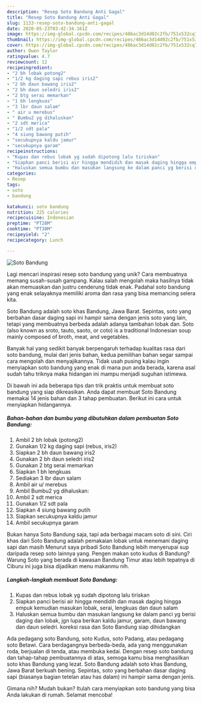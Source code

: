 ```yaml
---
description: "Resep Soto Bandung Anti Gagal"
title: "Resep Soto Bandung Anti Gagal"
slug: 1133-resep-soto-bandung-anti-gagal
date: 2020-05-23T03:42:34.161Z
image: https://img-global.cpcdn.com/recipes/486ac3d14d02c2fb/751x532cq70/soto-bandung-foto-resep-utama.jpg
thumbnail: https://img-global.cpcdn.com/recipes/486ac3d14d02c2fb/751x532cq70/soto-bandung-foto-resep-utama.jpg
cover: https://img-global.cpcdn.com/recipes/486ac3d14d02c2fb/751x532cq70/soto-bandung-foto-resep-utama.jpg
author: Owen Taylor
ratingvalue: 4.7
reviewcount: 12
recipeingredient:
- "2 bh lobak potong2"
- "1/2 kg daging sapi rebus iris2"
- "2 bh daun bawang iris2"
- "2 bh daun seledri iris2"
- "2 btg serai memarkan"
- "1 bh lengkuas"
- "3 lbr daun salam"
- " air u merebus"
- " Bumbu2 yg dihaluskan"
- "2 sdt merica"
- "1/2 sdt pala"
- "4 siung bawang putih"
- "secukupnya kaldu jamur"
- "secukupnya garam"
recipeinstructions:
- "Kupas dan rebus lobak yg sudah dipotong lalu tiriskan"
- "Siapkan panci berisi air hingga mendidih dan masak daging hingga empuk kemudian masukan lobak, serai, lengkuas dan daun salam"
- "Haluskan semua bumbu dan masukan langsung ke dalam panci yg berisi daging dan lobak, jgn lupa berikan kaldu jamur, garam, daun bawang dan daun seledri. koreksi rasa dan Soto Bandung siap dihidangkan"
categories:
- Resep
tags:
- soto
- bandung

katakunci: soto bandung 
nutrition: 225 calories
recipecuisine: Indonesian
preptime: "PT28M"
cooktime: "PT30M"
recipeyield: "2"
recipecategory: Lunch

---
```



![Soto Bandung](https://img-global.cpcdn.com/recipes/486ac3d14d02c2fb/751x532cq70/soto-bandung-foto-resep-utama.jpg)

Lagi mencari inspirasi resep soto bandung yang unik? Cara membuatnya memang susah-susah gampang. Kalau salah mengolah maka hasilnya tidak akan memuaskan dan justru cenderung tidak enak. Padahal soto bandung yang enak selayaknya memiliki aroma dan rasa yang bisa memancing selera kita.

Soto Bandung adalah soto khas Bandung, Jawa Barat. Sepintas, soto yang berbahan dasar daging sapi ini hampir sama dengan jenis soto yang lain, tetapi yang membuatnya berbeda adalah adanya tambahan lobak dan. Soto (also known as sroto, tauto, saoto, or coto) is a traditional Indonesian soup mainly composed of broth, meat, and vegetables.

Banyak hal yang sedikit banyak berpengaruh terhadap kualitas rasa dari soto bandung, mulai dari jenis bahan, kedua pemilihan bahan segar sampai cara mengolah dan menyajikannya. Tidak usah pusing kalau ingin menyiapkan soto bandung yang enak di mana pun anda berada, karena asal sudah tahu triknya maka hidangan ini mampu menjadi suguhan istimewa.


Di bawah ini ada beberapa tips dan trik praktis untuk membuat soto bandung yang siap dikreasikan. Anda dapat membuat Soto Bandung memakai 14 jenis bahan dan 3 tahap pembuatan. Berikut ini cara untuk menyiapkan hidangannya.

<!--inarticleads1-->

##### Bahan-bahan dan bumbu yang dibutuhkan dalam pembuatan Soto Bandung:

1. Ambil 2 bh lobak (potong2)
1. Gunakan 1/2 kg daging sapi (rebus, iris2)
1. Siapkan 2 bh daun bawang iris2
1. Gunakan 2 bh daun seledri iris2
1. Gunakan 2 btg serai memarkan
1. Siapkan 1 bh lengkuas
1. Sediakan 3 lbr daun salam
1. Ambil  air u/ merebus
1. Ambil  Bumbu2 yg dihaluskan:
1. Ambil 2 sdt merica
1. Gunakan 1/2 sdt pala
1. Siapkan 4 siung bawang putih
1. Siapkan secukupnya kaldu jamur
1. Ambil secukupnya garam


Bukan hanya Soto Bandung saja, tapi ada berbagai macam soto di sini. Ciri khas dari Soto Bandung adalah pemakaian lobak untuk menemani daging sapi dan masih Menurut saya pribadi Soto Bandung lebih menyerupai sup daripada resep soto lainnya yang. Pengen makan soto kudus di Bandung? Warung Soto yang berada di kawasan Bandung Timur atau lebih tepatnya di Ciburu ini juga bisa dijadikan menu makanmu nih. 

<!--inarticleads2-->

##### Langkah-langkah membuat Soto Bandung:

1. Kupas dan rebus lobak yg sudah dipotong lalu tiriskan
1. Siapkan panci berisi air hingga mendidih dan masak daging hingga empuk kemudian masukan lobak, serai, lengkuas dan daun salam
1. Haluskan semua bumbu dan masukan langsung ke dalam panci yg berisi daging dan lobak, jgn lupa berikan kaldu jamur, garam, daun bawang dan daun seledri. koreksi rasa dan Soto Bandung siap dihidangkan


Ada pedagang soto Bandung, soto Kudus, soto Padang, atau pedagang soto Betawi. Cara berdagangnya berbeda-beda, ada yang menggunakan roda, berjualan di tenda, atau membuka kedai. Dengan resep soto bandung dan tahap-tahap pembuatannya di atas, semoga kamu bisa menghasilkan soto khas Bandung yang lezat. Soto Bandung adalah soto khas Bandung, Jawa Barat berkuah bening. Sepintas, soto yang berbahan dasar daging sapi (biasanya bagian tetelan atau has dalam) ini hampir sama dengan jenis. 

Gimana nih? Mudah bukan? Itulah cara menyiapkan soto bandung yang bisa Anda lakukan di rumah. Selamat mencoba!
